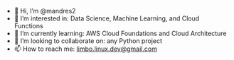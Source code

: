 - 👋 Hi, I’m @mandres2
- 👀 I’m interested in: Data Science, Machine Learning, and Cloud Functions
- 🌱 I’m currently learning: AWS Cloud Foundations and Cloud Architecture
- 💞️ I’m looking to collaborate on: any Python project
- 📫 How to reach me: limbo.linux.dev@gmail.com

<!---
mandres2/mandres2 is a ✨ special ✨ repository because its `README.md` (this file) appears on your GitHub profile.
You can click the Preview link to take a look at your changes.
--->
